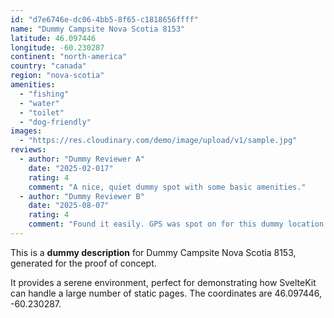 ```yaml
---
id: "d7e6746e-dc06-4bb5-8f65-c1818656ffff"
name: "Dummy Campsite Nova Scotia 8153"
latitude: 46.097446
longitude: -60.230287
continent: "north-america"
country: "canada"
region: "nova-scotia"
amenities:
  - "fishing"
  - "water"
  - "toilet"
  - "dog-friendly"
images:
  - "https://res.cloudinary.com/demo/image/upload/v1/sample.jpg"
reviews:
  - author: "Dummy Reviewer A"
    date: "2025-02-017"
    rating: 4
    comment: "A nice, quiet dummy spot with some basic amenities."
  - author: "Dummy Reviewer B"
    date: "2025-08-07"
    rating: 4
    comment: "Found it easily. GPS was spot on for this dummy location."
---
```


This is a **dummy description** for Dummy Campsite Nova Scotia 8153, generated for the proof of concept.

It provides a serene environment, perfect for demonstrating how SvelteKit can handle a large number of static pages. The coordinates are 46.097446, -60.230287.
